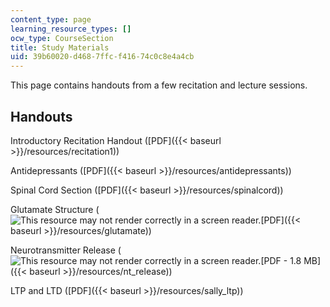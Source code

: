 ```yaml
---
content_type: page
learning_resource_types: []
ocw_type: CourseSection
title: Study Materials
uid: 39b60020-d468-7ffc-f416-74c0c8e4a4cb
---
```


This page contains handouts from a few recitation and lecture sessions.

Handouts
--------

Introductory Recitation Handout ([PDF]({{< baseurl >}}/resources/recitation1))

Antidepressants ([PDF]({{< baseurl >}}/resources/antidepressants))

Spinal Cord Section ([PDF]({{< baseurl >}}/resources/spinalcord))

Glutamate Structure (![This resource may not render correctly in a screen reader.](/images/inacessible.gif)[PDF]({{< baseurl >}}/resources/glutamate))

Neurotransmitter Release (![This resource may not render correctly in a screen reader.](/images/inacessible.gif)[PDF - 1.8 MB]({{< baseurl >}}/resources/nt_release))

LTP and LTD ([PDF]({{< baseurl >}}/resources/sally_ltp))